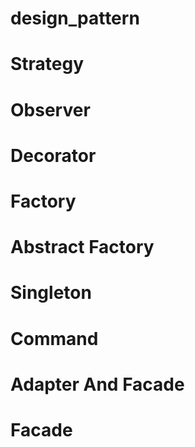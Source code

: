 # design_pattern

# Strategy

# Observer

# Decorator

# Factory

# Abstract Factory

# Singleton

# Command

# Adapter And Facade

# Facade